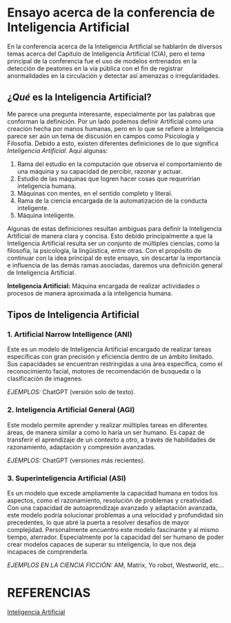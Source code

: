 # Ensayo acerca de la conferencia de Inteligencia Artificial 
 En la conferencia acerca de la Inteligencia Artificial se hablarón de diversos temas acerca del Capítulo de Inteligencia Artificial (CIA), pero el tema principal de la conferencia fue el uso de modelos entrenados en la detección de peatones en la vía pública con el fin de registrar anormalidades en la circulación y detectar así amenazas o irregularidades. 

 ## ¿***Qué*** es la Inteligencia Artificial?
 Me parece una pregunta interesante, especialmente por las palabras que conforman la definición. Por un lado podemos definir Artificial como una creación hecha por manos humanas, pero en lo que se refiere a Inteligencia parece ser aún un tema de discusión en campos como Psicología y Filosofía. 
 Debido a esto, existen diferentes definiciones de lo que significa *Inteligencia Artificial*. Aquí algunas: 

 1. Rama del estudio en la computación que observa el comportamiento de una máquina y su capacidad de percibir, razonar y actuar. 
 2. Estudio de las máquinas que logren hacer cosas que requerirían inteligencia humana. 
 3. Máquinas con mentes, en el sentido completo y literal. 
 4. Rama de la ciencia encargada de la automatización de la conducta inteligente. 
 5. Máquina inteligente. 

 Algunas de estas definiciones resultan ambiguas para definir la Inteligencia Artificial de manera clara y concisa. Esto debido principalmente a que la Inteligencia Artificial resulta ser un conjunto de múltiples ciencias, como la filosofía, la psicología, la lingüistica, entre otras. 
 Con el propósito de continuar con la idea principal de este ensayo, sin descartar la importancia e influencia de las demás ramas asociadas, daremos una definición general de Inteligencia Artificial. 

 **Inteligencia Artificial:** Máquina encargada de realizar actividades o procesos de manera aproximada a la inteligencia humana. 

 ## Tipos de Inteligencia Artificial

 ### 1. Artificial Narrow Intelligence (ANI)
 Este es un modelo de Inteligencia Artificial encargado de realizar tareas específicas con gran precisión y eficiencia dentro de un ámbito limitado. Sus capacidades se encuentran restringidas a una área específica, como el reconocimiento facial, motores de recomendación de busqueda o la clasificación de imagenes. 

*EJEMPLOS:* ChatGPT (versión solo de texto).  
 ### 2. Inteligencia Artificial General (AGI)
 Este modelo permite aprender y realizar múltiples tareas en diferentes áreas, de manera similar a como lo haría un ser humano. Es capaz de transferir el aprendizaje de un contexto a otro, a través de habilidades de razonamiento, adaptación y compresión avanzadas. 

 *EJEMPLOS:* ChatGPT (versiones más recientes). 
 ### 3. Superinteligencia Artificial (ASI)
 Es un modelo que excede ampliamente la capacidad humana en todos los aspectos, como el razonamiento, resolución de problemas y creatividad. Con una capacidad de autoaprendizaje avanzado y adaptación avanzada, este modelo podría solucionar problemas a una velocidad y profundidad sin precedentes, lo que abré la puerta a resolver desafíos de mayor complejidad. 
 Personalmente encuentro este modelo fascinante y al mismo tiempo, aterrador. Especialmente por la capacidad del ser humano de poder crear modelos capaces de superar su inteligencia, lo que nos deja incapaces de comprenderla. 
 
 *EJEMPLOS EN LA CIENCIA FICCIÓN:* AM, Matrix, Yo robot, Westworld, etc...  


 # REFERENCIAS

 [Inteligencia Artificial](https://rephip.unr.edu.ar/server/api/core/bitstreams/bb5e5b0c-01b6-482c-a3a4-a469f994c92b/content)


